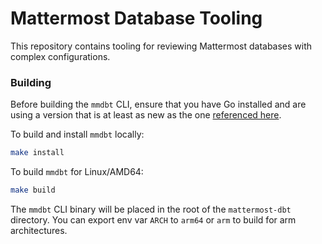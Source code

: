 # Mattermost Database Tooling

This repository contains tooling for reviewing Mattermost databases with complex configurations.

### Building

Before building the `mmdbt` CLI, ensure that you have Go installed and are using a version that is at least as new as the one [referenced here](https://github.com/mattermost/mattermost-dbt/blob/main/go.mod#L3).

To build and install `mmdbt` locally:

```bash
make install
```

To build `mmdbt` for Linux/AMD64:

```bash
make build
```

The `mmdbt` CLI binary will be placed in the root of the `mattermost-dbt` directory. You can export env var `ARCH` to `arm64` or `arm` to build for arm architectures.
